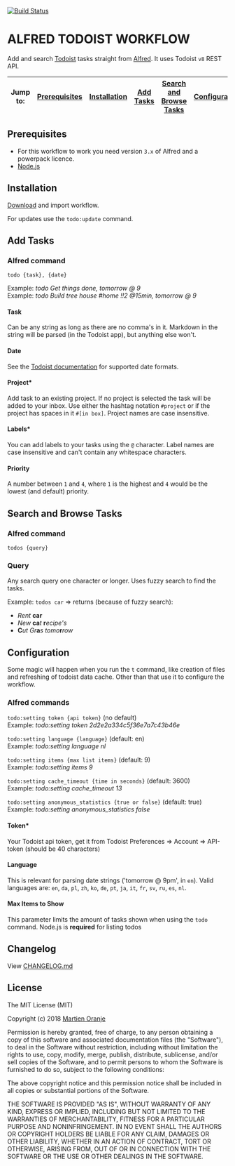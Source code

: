 [![Build Status](https://travis-ci.org/moranje/alfred-workflow-todoist.svg?branch=master)](https://travis-ci.org/moranje/alfred-workflow-todoist)

# ALFRED TODOIST WORKFLOW

Add and search [Todoist](https://todoist.com/) tasks straight from [Alfred](https://www.alfredapp.com). It uses Todoist `v8` REST API.

| Jump to: | [Prerequisites](#prerequisites) | [Installation](#installation) | [Add Tasks](#add-tasks) | [Search and Browse Tasks](#search-and-browse-tasks) | [Configuration](#configuration) |
| :------: | :-----------------------------: | :---------------------------: | :---------------------: | :-------------------------------------------------: | :-----------------------------: |


## Prerequisites

- For this workflow to work you need version `3.x` of Alfred and a powerpack licence.
- [Node.js](https://nodejs.org/en/download/)

## Installation

[Download](https://github.com/moranje/alfred-workflow-todoist/raw/master/dist/Alfred%20Workflow%20Todoist.alfredworkflow) and import workflow.

For updates use the `todo:update` command.

## Add Tasks

### Alfred command

`todo {task}, {date}`

Example: _todo Get things done, tomorrow @ 9_  
Example: _todo Build tree house #home !!2 @15min, tomorrow @ 9_

#### Task

Can be any string as long as there are no comma's in it. Markdown in the string will be parsed (in the Todoist app), but anything else won't.

#### Date

See the [Todoist documentation](https://support.todoist.com/hc/en-us/articles/205325931-Dates-and-Times) for supported date formats.

#### Project\*

Add task to an existing project. If no project is selected the task will be added to your inbox. Use either the hashtag notation `#project` or if the project has spaces in it `#[in box]`. Project names are case insensitive.

#### Labels\*

You can add labels to your tasks using the `@` character. Label names are case insensitive and can't contain any whitespace characters.

#### Priority

A number between `1` and `4`, where `1` is the highest and `4` would be the lowest (and default) priority.

## Search and Browse Tasks

### Alfred command

`todos {query}`

### Query

Any search query one character or longer. Uses fuzzy search to find the tasks.

Example: `todos car` => returns (because of fuzzy search):

- _Rent_ **car**
- _New_ **ca**_t_ **r**_ecipe's_
- **C**_ut Gr_**a**_s tomo_**r**_row_

## Configuration

Some magic will happen when you run the `t` command, like creation of files and refreshing of todoist data cache. Other than that use it to configure the workflow.

### Alfred commands

`todo:setting token {api token}` (no default)  
Example: _todo:setting token 2d2e2a334c5f36e7a7c43b46e_

`todo:setting language {language}` (default: en)  
Example: _todo:setting language nl_

`todo:setting items {max list items}` (default: 9)  
Example: _todo:setting items 9_

`todo:setting cache_timeout {time in seconds}` (default: 3600)  
Example: _todo:setting cache_timeout 13_

`todo:setting anonymous_statistics {true or false}` (default: true)  
Example: _todo:setting anonymous_statistics false_

#### Token\*

Your Todoist api token, get it from Todoist Preferences => Account => API-token (should be 40 characters)

#### Language

This is relevant for parsing date strings ('tomorrow @ 9pm', in `en`). Valid languages are: `en`, `da`, `pl`, `zh`, `ko`, `de`, `pt`, `ja`, `it`, `fr`, `sv`, `ru`, `es`, `nl`.

#### Max Items to Show

This parameter limits the amount of tasks shown when using the `todo` command. Node.js is **required** for listing todos

## Changelog

View [CHANGELOG.md](https://github.com/moranje/alfred-workflow-todoist/blob/master/CHANGELOG.md)

## License

The MIT License (MIT)

Copyright (c) 2018 [Martien Oranje](https://github.com/moranje)

Permission is hereby granted, free of charge, to any person obtaining a copy of this software and associated documentation files (the "Software"), to deal in the Software without restriction, including without limitation the rights to use, copy, modify, merge, publish, distribute, sublicense, and/or sell copies of the Software, and to permit persons to whom the Software is furnished to do so, subject to the following conditions:

The above copyright notice and this permission notice shall be included in all copies or substantial portions of the Software.

THE SOFTWARE IS PROVIDED "AS IS", WITHOUT WARRANTY OF ANY KIND, EXPRESS OR IMPLIED, INCLUDING BUT NOT LIMITED TO THE WARRANTIES OF MERCHANTABILITY, FITNESS FOR A PARTICULAR PURPOSE AND NONINFRINGEMENT. IN NO EVENT SHALL THE AUTHORS OR COPYRIGHT HOLDERS BE LIABLE FOR ANY CLAIM, DAMAGES OR OTHER LIABILITY, WHETHER IN AN ACTION OF CONTRACT, TORT OR OTHERWISE, ARISING FROM, OUT OF OR IN CONNECTION WITH THE SOFTWARE OR THE USE OR OTHER DEALINGS IN THE SOFTWARE.
